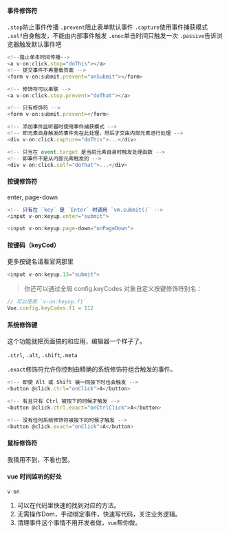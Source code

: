 #### 事件修饰符

`.stop`防止事件传播
`.prevent`阻止表单默认事件
`.capture`使用事件捕获模式
`.self`自身触发，不能由内部事件触发
`.onec`单击时间只触发一次
`.passive`告诉浏览器触发默认事件吧

```javascript
<!--阻止单击时间传播-->
<a v-on:click.stop="doThis"></a>
<!-- 提交事件不再重载页面 -->
<form v-on:submit.prevent="onSubmit"></form>

<!-- 修饰符可以串联 -->
<a v-on:click.stop.prevent="doThat"></a>

<!-- 只有修饰符 -->
<form v-on:submit.prevent></form>

<!-- 添加事件监听器时使用事件捕获模式 -->
<!-- 即元素自身触发的事件先在此处理，然后才交由内部元素进行处理 -->
<div v-on:click.capture="doThis">...</div>

<!-- 只当在 event.target 是当前元素自身时触发处理函数 -->
<!-- 即事件不是从内部元素触发的 -->
<div v-on:click.self="doThat">...</div>
```

#### 按键修饰符

enter, page-down 

```javascript
<!-- 只有在 `key` 是 `Enter` 时调用 `vm.submit()` -->
<input v-on:keyup.enter="submit">

<input v-on:keyup.page-down="onPageDown">
```

#### 按键码（keyCod）

更多按键名请看官网那里

```javascript
<input v-on:keyup.13="submit">
```

> 你还可以通过全局 config.keyCodes 对象自定义按键修饰符别名：

```javascript
// 可以使用 `v-on:keyup.f1`
Vue.config.keyCodes.f1 = 112
```

#### 系统修饰键

这个功能就把页面搞的和应用，编辑器一个样子了。

`.ctrl`, `.alt`, `.shift`,`.meta`  

`.exact`修饰符允许你控制由精确的系统修饰符组合触发的事件。  

```javascript
<!-- 即使 Alt 或 Shift 被一同按下时也会触发 -->
<button @click.ctrl="onClick">A</button>

<!-- 有且只有 Ctrl 被按下的时候才触发 -->
<button @click.ctrl.exact="onCtrlClick">A</button>

<!-- 没有任何系统修饰符被按下的时候才触发 -->
<button @click.exact="onClick">A</button>
```

#### 鼠标修饰符

我猜用不到，不看也罢。

#### vue 时间监听的好处

`v-on`

1. 可以在代码里快速的找到对应的方法。
2. 无需操作Dom，手动绑定事件，快速写代码，关注业务逻辑。
3. 清理事件这个事情不用开发者做，`vue`帮你做。
